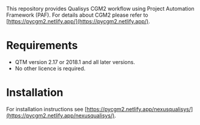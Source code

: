 
This repository provides Qualisys CGM2 workflow using Project Automation Framework (PAF). For details about CGM2 please refer to [https://pycgm2.netlify.app/](https://pycgm2.netlify.app/).

# Requirements

- QTM version 2.17 or 2018.1 and all later versions.
- No other licence is required.

# Installation

For installation instructions see [https://pycgm2.netlify.app/nexusqualisys/](https://pycgm2.netlify.app/nexusqualisys/).
